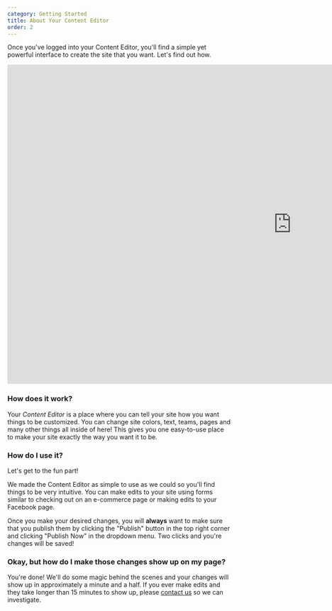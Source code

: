 ```yaml
---
category: Getting Started
title: About Your Content Editor
order: 2
---
```

Once you've logged into your Content Editor, you'll find a simple yet powerful interface to create the site that you want. Let's find out how.

<iframe width="1280" height="720" src="https://www.youtube.com/embed/ScMzIvxBSi4" frameborder="0" allow="accelerometer; autoplay; encrypted-media; gyroscope; picture-in-picture" allowfullscreen></iframe>

### How does it work?

Your *Content Editor* is a place where you can tell your site how you want things to be customized. You can change site colors, text, teams, pages and many other things all inside of here! This gives you one easy-to-use place to make your site exactly the way you want it to be.

### How do I use it?

Let's get to the fun part!

We made the Content Editor as simple to use as we could so you'll find things to be very intuitive. You can make edits to your site using forms similar to checking out on an e-commerce page or making edits to your Facebook page.

Once you make your desired changes, you will **always** want to make sure that you publish them by clicking the "Publish" button in the top right corner and clicking "Publish Now" in the dropdown menu. Two clicks and you're changes will be saved!

### Okay, but how do I make those changes show up on my page?

You're done! We'll do some magic behind the scenes and your changes will show up in approximately a minute and a half. If you ever make edits and they take longer than 15 minutes to show up, please [contact us](https://inthezone.dev/#contact-form) so we can investigate.